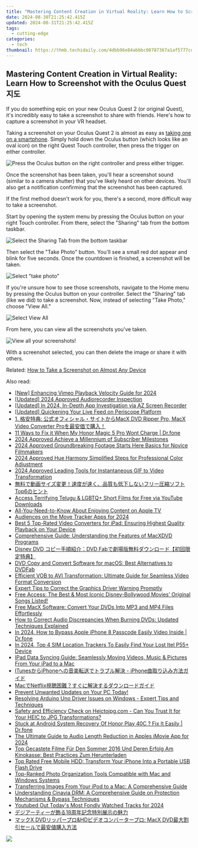 ```yaml
---
title: "Mastering Content Creation in Virtual Reality: Learn How to Screenshot with the Oculus Quest 지도"
date: 2024-08-30T21:25:42.415Z
updated: 2024-08-31T21:25:42.415Z
tags:
  - cutting-edge
categories:
  - tech
thumbnail: https://thmb.techidaily.com/4dbb96e84abbbc08787367a1af5777cd4560a19b1ed332d7a4f64409037b9669.jpg
---
```


## Mastering Content Creation in Virtual Reality: Learn How to Screenshot with the Oculus Quest 지도

If you do something epic on your new Oculus Quest 2 (or original Quest), it's incredibly easy to take a screenshot to share with friends. Here's how to capture a screenshot in your VR headset.

 Taking a screenshot on your Oculus Quest 2 is almost as easy as [taking one on a smartphone](https://video-capture.techidaily.com/updated-in-2024-videographers-guide-to-capturing-sports-competitions/). Simply hold down the Oculus button (which looks like an oval icon) on the right Quest Touch controller, then press the trigger on either controller.

![Press the Oculus button on the right controller and press either trigger.](https://static1.howtogeekimages.com/wordpress/wp-content/uploads/2021/02/controller-button.png) 

 Once the screenshot has been taken, you'll hear a screenshot sound (similar to a camera shutter) that you've likely heard on other devices. You'll also get a notification confirming that the screenshot has been captured.

 If the first method doesn't work for you, there's a second, more difficult way to take a screenshot.

 Start by opening the system menu by pressing the Oculus button on your right Touch controller. From there, select the "Sharing" tab from the bottom taskbar.

![Select the Sharing Tab from the bottom taskbar](https://static1.howtogeekimages.com/wordpress/wp-content/uploads/2021/02/oculus-screen-1.png) 

 Then select the "Take Photo" button. You'll see a small red dot appear and blink for five seconds. Once the countdown is finished, a screenshot will be taken.

![Select "take photo"](https://static1.howtogeekimages.com/wordpress/wp-content/uploads/2021/02/oculus-screen-2.png) 

 If you're unsure how to see those screenshots, navigate to the Home menu by pressing the Oculus button on your controller. Select the "Sharing" tab (like we did) to take a screenshot. Now, instead of selecting "Take Photo," choose "View All."

![Select View All](https://static1.howtogeekimages.com/wordpress/wp-content/uploads/2021/02/FINAL-square-2.png) 

 From here, you can view all the screenshots you've taken.

![View all your screenshots!](https://static1.howtogeekimages.com/wordpress/wp-content/uploads/2021/02/FINAL-square-1.png) 

 With a screenshot selected, you can then delete the image or share it with others.

Related: [How to Take a Screenshot on Almost Any Device](https://video-capture.techidaily.com/updated-in-2024-videographers-guide-to-capturing-sports-competitions/)

<ins class="adsbygoogle"
     style="display:block"
     data-ad-format="autorelaxed"
     data-ad-client="ca-pub-7571918770474297"
     data-ad-slot="1223367746"></ins>



<ins class="adsbygoogle"
     style="display:block"
     data-ad-client="ca-pub-7571918770474297"
     data-ad-slot="8358498916"
     data-ad-format="auto"
     data-full-width-responsive="true"></ins>

<span class="atpl-alsoreadstyle">Also read:</span>
<div><ul>
<li><a href="https://vimeo-videos.techidaily.com/new-enhancing-vimeo-playback-velocity-guide-for-2024/"><u>[New] Enhancing Vimeo Playback Velocity Guide for 2024</u></a></li>
<li><a href="https://visual-screen-recording.techidaily.com/updated-2024-approved-audiorecorder-inspection/"><u>[Updated] 2024 Approved  Audiorecorder Inspection</u></a></li>
<li><a href="https://remote-screen-capture.techidaily.com/updated-in-2024-in-depth-app-investigation-via-az-screen-recorder/"><u>[Updated] In 2024, In-Depth App Investigation via AZ Screen Recorder</u></a></li>
<li><a href="https://extra-skills.techidaily.com/updated-quickening-your-live-feed-on-periscope-platform/"><u>[Updated] Quickening Your Live Feed on Periscope Platform</u></a></li>
<li><a href="https://some-approaches.techidaily.com/1-macx-dvd-ripper-pro-macx-video-converter-pro/"><u>1. 格安特典: 公式オフィシャル・サイトからMacX DVD Ripper Pro, MacX Video Converter Proを最安価で購入！</u></a></li>
<li><a href="https://howto.techidaily.com/11-ways-to-fix-it-when-my-honor-magic-5-pro-wont-charge-drfone-by-drfone-fix-android-problems-fix-android-problems/"><u>11 Ways to Fix it When My Honor Magic 5 Pro Wont Charge | Dr.fone</u></a></li>
<li><a href="https://youtube-clips.techidaily.com/2024-approved-achieve-a-millennium-of-subscriber-milestones/"><u>2024 Approved  Achieve a Millennium of Subscriber Milestones</u></a></li>
<li><a href="https://fox-hovers.techidaily.com/2024-approved-groundbreaking-footage-starts-here-basics-for-novice-filmmakers/"><u>2024 Approved  Groundbreaking Footage Starts Here  Basics for Novice Filmmakers</u></a></li>
<li><a href="https://some-knowledge.techidaily.com/2024-approved-hue-harmony-simplified-steps-for-professional-color-adjustment/"><u>2024 Approved  Hue Harmony  Simplified Steps for Professional Color Adjustment</u></a></li>
<li><a href="https://extra-skills.techidaily.com/2024-approved-leading-tools-for-instantaneous-gif-to-video-transformation/"><u>2024 Approved  Leading Tools for Instantaneous GIF to Video Transformation</u></a></li>
<li><a href="https://some-approaches.techidaily.com/top6/"><u>無料で動画サイズ変更！速度が速く、品質も低下しないフリー圧縮ソフトTop6のヒント</u></a></li>
<li><a href="https://some-approaches.techidaily.com/access-terrifying-telugu-and-lgbtqplus-short-films-for-free-via-youtube-downloads/"><u>Access Terrifying Telugu & LGBTQ+ Short Films for Free via YouTube Downloads</u></a></li>
<li><a href="https://some-approaches.techidaily.com/all-you-need-to-know-about-enjoying-content-on-apple-tv/"><u>All-You-Need-to-Know About Enjoying Content on Apple TV</u></a></li>
<li><a href="https://youtube-clips.techidaily.com/audiences-on-the-move-tracker-apps-for-2024/"><u>Audiences on the Move Tracker Apps for 2024</u></a></li>
<li><a href="https://some-approaches.techidaily.com/best-5-top-rated-video-converters-for-ipad-ensuring-highest-quality-playback-on-your-device/"><u>Best 5 Top-Rated Video Converters for iPad: Ensuring Highest Quality Playback on Your Device</u></a></li>
<li><a href="https://some-approaches.techidaily.com/comprehensive-guide-understanding-the-features-of-macxdvd-programs/"><u>Comprehensive Guide: Understanding the Features of MacXDVD Programs</u></a></li>
<li><a href="https://some-approaches.techidaily.com/disney-dvd-dvd-fab/"><u>Disney DVD コピー手順紹介：DVD Fabで劇場版無料ダウンロード【初回限定特典】</u></a></li>
<li><a href="https://some-approaches.techidaily.com/dvd-copy-and-convert-software-for-macos-best-alternatives-to-dvdfab/"><u>DVD Copy and Convert Software for macOS: Best Alternatives to DVDFab</u></a></li>
<li><a href="https://some-approaches.techidaily.com/efficient-vob-to-avi-transformation-ultimate-guide-for-seamless-video-format-conversion/"><u>Efficient VOB to AVI Transformation: Ultimate Guide for Seamless Video Format Conversion</u></a></li>
<li><a href="https://win-amazing.techidaily.com/expert-tips-to-correct-the-graphics-driver-warning-promptly/"><u>Expert Tips to Correct the Graphics Driver Warning Promptly</u></a></li>
<li><a href="https://some-approaches.techidaily.com/free-access-the-best-and-most-iconic-disney-bollywood-movies-original-songs-listed/"><u>Free Access: The Best & Most Iconic Disney-Bollywood Movies' Original Songs Listed!</u></a></li>
<li><a href="https://some-approaches.techidaily.com/free-macx-software-convert-your-dvds-into-mp3-and-mp4-files-effortlessly/"><u>Free MacX Software: Convert Your DVDs Into MP3 and MP4 Files Effortlessly</u></a></li>
<li><a href="https://some-approaches.techidaily.com/how-to-correct-audio-discrepancies-when-burning-dvds-updated-techniques-explained/"><u>How to Correct Audio Discrepancies When Burning DVDs: Updated Techniques Explained</u></a></li>
<li><a href="https://iphone-unlock.techidaily.com/in-2024-how-to-bypass-apple-iphone-8-passcode-easily-video-inside-drfone-by-drfone-ios/"><u>In 2024, How to Bypass Apple iPhone 8 Passcode Easily Video Inside | Dr.fone</u></a></li>
<li><a href="https://unlock-android.techidaily.com/in-2024-top-4-sim-location-trackers-to-easily-find-your-lost-itel-p55plus-device-by-drfone-android/"><u>In 2024, Top 4 SIM Location Trackers To Easily Find Your Lost Itel P55+ Device</u></a></li>
<li><a href="https://some-approaches.techidaily.com/ipad-data-syncing-guide-seamlessly-moving-videos-music-and-pictures-from-your-ipad-to-a-mac/"><u>IPad Data Syncing Guide: Seamlessly Moving Videos, Music & Pictures From Your iPad to a Mac</u></a></li>
<li><a href="https://some-approaches.techidaily.com/itunesiphone-iphone/"><u>ITunesからiPhoneへの音楽転送でトラブル解決 - iPhone曲取り込み方法ガイド</u></a></li>
<li><a href="https://some-approaches.techidaily.com/macnetflix/"><u>MacでNetflix視聴困難？すぐに解決するダウンロードガイド</u></a></li>
<li><a href="https://win11-tips.techidaily.com/1719266840560-prevent-unwanted-updates-on-your-pc-today/"><u>Prevent Unwanted Updates on Your PC Today!</u></a></li>
<li><a href="https://driver-download.techidaily.com/resolving-arduino-uno-driver-issues-on-windows-expert-tips-and-techniques/"><u>Resolving Arduino Uno Driver Issues on Windows - Expert Tips and Techniques</u></a></li>
<li><a href="https://some-approaches.techidaily.com/safety-and-efficiency-check-on-heictojpgcom-can-you-trust-it-for-your-heic-to-jpg-transformations/"><u>Safety and Efficiency Check on Heictojpg.com - Can You Trust It for Your HEIC to JPG Transformations?</u></a></li>
<li><a href="https://howto.techidaily.com/stuck-at-android-system-recovery-of-honor-play-40c-fix-it-easily-drfone-by-drfone-fix-android-problems-fix-android-problems/"><u>Stuck at Android System Recovery Of Honor Play 40C ? Fix It Easily | Dr.fone</u></a></li>
<li><a href="https://audio-shaping.techidaily.com/the-ultimate-guide-to-audio-length-reduction-in-apples-imovie-app-for-2024/"><u>The Ultimate Guide to Audio Length Reduction in Apples iMovie App for 2024</u></a></li>
<li><a href="https://some-approaches.techidaily.com/top-gecastete-filme-fur-den-sommer-2016-und-deren-erfolg-am-kinokasse-best-practices-zum-herunterladen/"><u>Top Gecastete Filme Für Den Sommer 2016 Und Deren Erfolg Am Kinokasse: Best Practices Zum Herunterladen</u></a></li>
<li><a href="https://some-approaches.techidaily.com/top-rated-free-mobile-hdd-transform-your-iphone-into-a-portable-usb-flash-drive/"><u>Top Rated Free Mobile HDD: Transform Your iPhone Into a Portable USB Flash Drive</u></a></li>
<li><a href="https://some-approaches.techidaily.com/top-ranked-photo-organization-tools-compatible-with-mac-and-windows-systems/"><u>Top-Ranked Photo Organization Tools Compatible with Mac and Windows Systems</u></a></li>
<li><a href="https://some-approaches.techidaily.com/transferring-images-from-your-ipod-to-a-mac-a-comprehensive-guide/"><u>Transferring Images From Your iPod to a Mac: A Comprehensive Guide</u></a></li>
<li><a href="https://some-approaches.techidaily.com/understanding-cinavia-drm-a-comprehensive-guide-on-protection-mechanisms-and-bypass-techniques/"><u>Understanding Cinavia DRM: A Comprehensive Guide on Protection Mechanisms & Bypass Techniques</u></a></li>
<li><a href="https://facebook-record-videos.techidaily.com/youtubed-out-todays-most-fondly-watched-tracks-for-2024/"><u>Youtubed Out  Today's Most Fondly Watched Tracks for 2024</u></a></li>
<li><a href="https://some-approaches.techidaily.com/1724765748463-18/"><u>デジアーティーが飾る18周年記念特別展示の魅力</u></a></li>
<li><a href="https://some-approaches.techidaily.com/x-dvdandhd-macx-dvd/"><u>マックX DVDリッパープロ&HDビデオコンバータープロ: MacX DVD最大割引セールで最安値購入方法</u></a></li>
</ul></div>

<!-- affiliate ads begin -->
<a href="https://secure.2checkout.com/order/checkout.php?PRODS=4620778&QTY=1&AFFILIATE=108875&CART=1"><img src="https://secure.avangate.com/images/merchant/07dd4d5a72f5740ef0f035f201951476/300__250banner.jpg" border="0"></a>
<!-- affiliate ads end -->